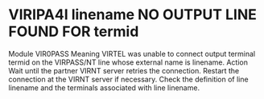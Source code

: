# VIRIPA4I linename NO OUTPUT LINE FOUND FOR termid
Module
    VIR0PASS
Meaning
    VIRTEL was unable to connect output terminal termid on the VIRPASS/NT line whose external name is linename.
Action
    Wait until the partner VIRNT server retries the connection. Restart the connection at the VIRNT server if necessary. Check the definition of line linename and the terminals associated with line linename.
